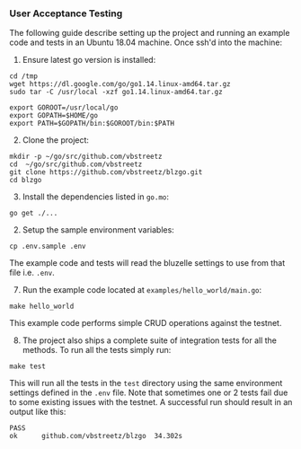 ### User Acceptance Testing

The following guide describe setting up the project and running an example code and tests in an Ubuntu 18.04 machine. Once ssh'd into the machine:

1. Ensure latest go version is installed:

```
cd /tmp
wget https://dl.google.com/go/go1.14.linux-amd64.tar.gz
sudo tar -C /usr/local -xzf go1.14.linux-amd64.tar.gz

export GOROOT=/usr/local/go
export GOPATH=$HOME/go
export PATH=$GOPATH/bin:$GOROOT/bin:$PATH
```

2. Clone the project:

```
mkdir -p ~/go/src/github.com/vbstreetz
cd  ~/go/src/github.com/vbstreetz
git clone https://github.com/vbstreetz/blzgo.git
cd blzgo
```

3. Install the dependencies listed in `go.mo`:

```
go get ./...
```

2. Setup the sample environment variables:

```
cp .env.sample .env
```

The example code and tests will read the bluzelle settings to use from that file i.e. `.env`.

7. Run the example code located at `examples/hello_world/main.go`:

```
make hello_world
```

This example code performs simple CRUD operations against the testnet.

8. The project also ships a complete suite of integration tests for all the methods. To run all the tests simply run:

```
make test
```

This will run all the tests in the `test` directory using the same environment settings defined in the `.env` file.
Note that sometimes one or 2 tests fail due to some existing issues with the testnet. A successful run should result in an output like this:

```
PASS
ok  	github.com/vbstreetz/blzgo	34.302s
```
